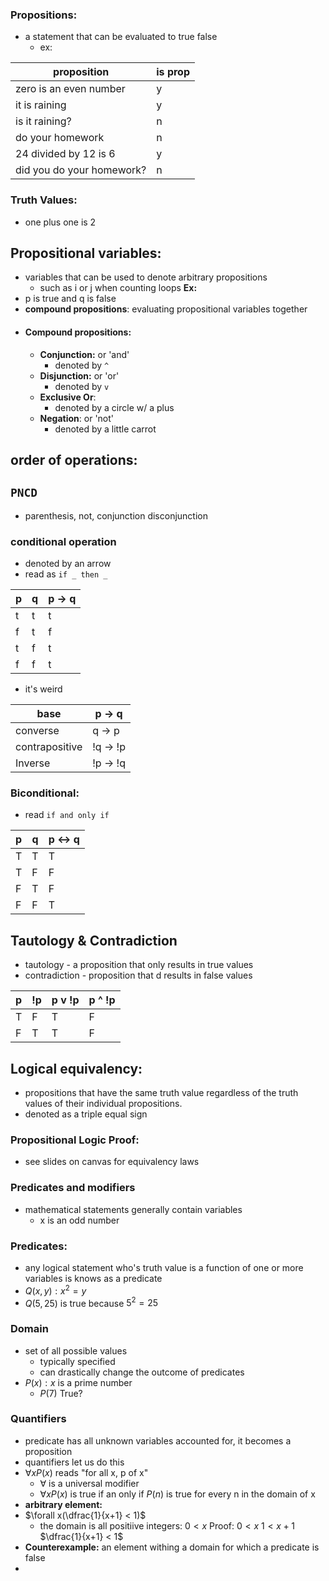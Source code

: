 ### Propositions:
- a statement that can be evaluated to true false
	- ex:

| proposition | is prop |
| - | - |
| zero is an even number | y |
| it is raining | y |
| is it raining? | n |
| do your homework | n |
|24 divided by 12 is 6 | y |
| did you do your homework? | n |
### Truth Values:
- one plus one is 2
## Propositional variables:
- variables that can be used to denote arbitrary propositions
	- such as i or j when counting loops
	**Ex:**	
 - p is true and q is false
- **compound propositions**: evaluating propositional variables together
- #### Compound propositions:
	- **Conjunction:** or 'and'
		- denoted by `^`
	- **Disjunction:** or 'or'
		- denoted by `v`
	- **Exclusive Or**:
		- denoted by a circle w/ a plus
	- **Negation**: or 'not'
		- denoted by a little carrot

## order of operations:
## `PNCD`
- parenthesis, not, conjunction disconjunction

### conditional operation
- denoted by an arrow
- read as `if _ then _`

| p | q | p -> q |
| ---- | ---- | ---- |
| t | t | t |
| f | t | f |
| t | f | t |
| f | f | t |

- it's weird

| base | p -> q |
| ---- | ---- |
| converse | q -> p |
| contrapositive | !q -> !p |
| Inverse | !p -> !q |
### Biconditional:
- read `if and only if`

| p | q | p <-> q |
| ---- | ---- | ---- |
| T | T | T |
| T | F | F |
| F | T | F |
| F | F | T |
## Tautology & Contradiction
- tautology - a proposition that only results in true values
- contradiction - proposition that d results in false values

| p | !p | p v !p | p ^ !p |
| ---- | ---- | ---- | ---- |
| T | F | T | F |
| F | T | T | F |
## Logical equivalency:
- propositions that have the same truth value regardless of the truth values of their individual propositions.
- denoted as a triple equal sign
### Propositional Logic Proof:
- see slides on canvas for equivalency laws
### Predicates and modifiers
- mathematical statements generally contain variables
	- x is an odd number
### Predicates:
- any logical statement who's truth value is a function of one or more variables is knows as a predicate
- $Q(x,y):x^2=y$
- $Q(5,25)$ is true because $5^2 =25$
### Domain
- set of all possible values
	- typically specified
	- can drastically change the outcome of predicates
- $P(x):x$ is a prime number
	- $P(7)$ True?
### Quantifiers
- predicate has all unknown variables accounted for, it becomes a proposition
- quantifiers let us do this
- $\forall x P(x)$ reads "for all x, p of x" 
	- $\forall$ is a universal modifier
	- $\forall x P(x)$ is true if an only if $P(n)$ is true for every n in the domain of x
- **arbitrary element:**
- $\forall x(\dfrac{1}{x+1} < 1)$
	- the domain is all positiive integers: $0<x$
	Proof:
		$0 < x$
		$1 < x+1$
		$\dfrac{1}{x+1} < 1$
- **Counterexample:** an element withing a domain for which a predicate is false
- 
